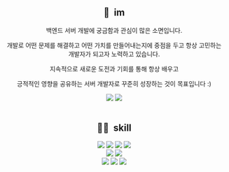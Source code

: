 <!--
**songhyeonpk/songhyeonpk** is a ✨ _special_ ✨ repository because its `README.md` (this file) appears on your GitHub profile.

Here are some ideas to get you started:

- 🔭 I’m currently working on ...
- 🌱 I’m currently learning ...
- 👯 I’m looking to collaborate on ...
- 🤔 I’m looking for help with ...
- 💬 Ask me about ...
- 📫 How to reach me: ...
- 😄 Pronouns: ...
- ⚡ Fun fact: ...
-->
<br>
<div align="center">
  <h2>💬&nbsp;&nbsp;im</h2>
  <p>백엔드 서버 개발에 궁금함과 관심이 많은 소면입니다.</p>
  <p>개발로 어떤 문제를 해결하고 어떤 가치를 만들어내는지에 중점을 두고 항상 고민하는 개발자가 되고자 노력하고 있습니다.</p>
  <p>지속적으로 새로운 도전과 기회를 통해 항상 배우고</p> 
  <p>긍적적인 영향을 공유하는 서버 개발자로 꾸준히 성장하는 것이 목표입니다 :)</p>
  <a style="text-decoration:none;" href="https://github.com/songhyeonpk">
    <img src="https://img.shields.io/badge/GitHub-181717?style=flat-square&logo=github&logoColor=white&link=https://github.com/songhyeonpk"/>
  </a>
  <a style="text-decoration:none;" href="mailto:ehftozl1997@gmail.com">
    <img src="https://img.shields.io/badge/Gmail-EA4335?style=flat-square&logo=Gmail&logoColor=white&link=mailto:ehftozl1997@gmail.com"/>
  </a>
  <br><br>
  
  <h2>👨‍💻&nbsp;&nbsp;skill</h2>
  <div>
    <img src="https://img.shields.io/badge/Java-778899?style=flat-square&logo=OpenJDK&logoColor=white"/>
    <img src="https://img.shields.io/badge/Spring Boot-778899?style=flat-square&logo=springboot&logoColor=white"/>
    <img src="https://img.shields.io/badge/JPA-778899?style=flat-square"/>
    <img src="https://img.shields.io/badge/Gradle-778899?style=flat-square&logo=Gradle&logoColor=white"/>
  </div>
  <div>
    <img src="https://img.shields.io/badge/MySQL-778899?style=flat-square&logo=MySQL&logoColor=white"/>
    <img src="https://img.shields.io/badge/Redis-778899?style=flat-square&logo=Redis&logoColor=white"/>
  </div>
  <div>
    <img src="https://img.shields.io/badge/Amazon AWS-778899?style=flat-square&logo=Amazon AWS&logoColor=white"/>
    <img src="https://img.shields.io/badge/Docker-778899?style=flat-square&logo=Docker&logoColor=white"/>
    <img src="https://img.shields.io/badge/Github Actions-778899?style=flat-square&logo=githubactions&logoColor=white"/>
  </div>
</div>
<br>
